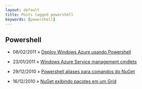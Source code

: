 ```yaml
---
layout: default
title: Posts tagged powershell
keywords: [powershell]
---
```

<h2 class="category">Powershell</h2>
<ul class="posts">
<li>
<p>
<span class="date">08/02/2011</span> &raquo; 
<a href="/blog/deploy-windows-azure-usando-powershell">Deploy Windows Azure usando Powershell</a>
</p>
</li> 
<li>
<p>
<span class="date">23/01/2011</span> &raquo; 
<a href="/blog/windows-azure-service-management-cmdlets">Windows Azure Service management cmdlets</a>
</p>
</li> 
<li>
<p>
<span class="date">29/12/2010</span> &raquo; 
<a href="/blog/powershell-aliases-para-comandos-do-nuget">Powershell aliases para comandos do NuGet</a>
</p>
</li> 
<li>
<p>
<span class="date">16/12/2010</span> &raquo; 
<a href="/blog/nuget-exibindo-pacotes-em-um-grid">NuGet exibindo pacotes em um Grid</a>
</p>
</li> 
</ul>
